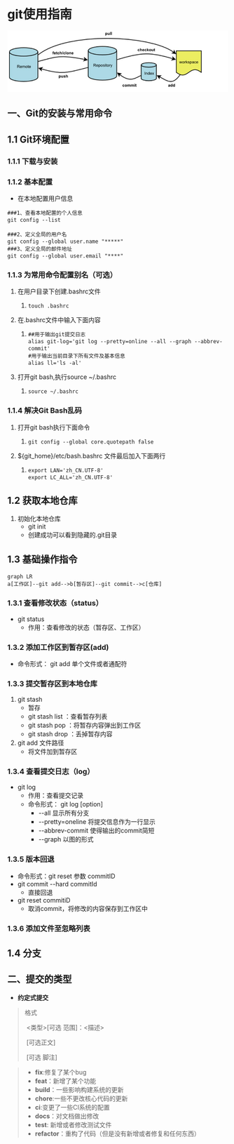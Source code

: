 # git使用指南
![git 工作流程](../src/git%E5%B7%A5%E4%BD%9C%E6%B5%81%E7%A8%8B.png)
## 一、Git的安装与常用命令

## 1.1 	Git环境配置

### 1.1.1	下载与安装

### 1.1.2 	基本配置

- 在本地配置用户信息

```shell
###1、查看本地配置的个人信息
git config --list

###2、定义全局的用户名
git config --global user.name "*****"
###3、定义全局的邮件地址
git config --global user.email "****"
```

### 1.1.3  	为常用命令配置别名（可选）

1. 在用户目录下创建.bashrc文件

   1. ```shell
      touch .bashrc
      ```

2. 在.bashrc文件中输入下面内容

   1. ```shell
      ##用于输出git提交日志
      alias git-log='git log --pretty=online --all --graph --abbrev-commit'
      #用于输出当前目录下所有文件及基本信息
      alias ll='ls -al'
      ```

3. 打开git bash,执行source ~/.bashrc

   1. ```shell
      source ~/.bashrc
      ```


### 1.1.4	 解决Git Bash乱码

1. 打开git bash执行下面命令

   1. ```SHE
      git config --global core.quotepath false
      ```

2. ${git_home}/etc/bash.bashrc 文件最后加入下面两行

   1. ```shell
      export LAN='zh_CN.UTF-8'
      export LC_ALL='zh_CN.UTF-8'
      ```

## 1.2 	获取本地仓库

   1. 初始化本地仓库
      - git init
      - 创建成功可以看到隐藏的.git目录

## 1.3	 基础操作指令
```mermaid
graph LR
a[工作区]--git add-->b[暂存区]--git commit-->c[仓库]
```
### 1.3.1	查看修改状态（status）
   - git status
      - 作用：查看修改的状态（暂存区、工作区）

### 1.3.2	 添加工作区到暂存区(add)
   - 命令形式： git add  单个文件或者通配符
### 1.3.3	 提交暂存区到本地仓库
   1. git stash
      - 暂存 
      - git stash  list ：查看暂存列表
      - git stash  pop  ：将暂存内容弹出到工作区
      - git stash  drop ：丢掉暂存内容
   2. git add  文件路径
      - 将文件加到暂存区
### 1.3.4	 查看提交日志（log）
 - git log
   - 作用：查看提交记录
   - 命令形式： git log [option]
      - --all 显示所有分支
      - --pretty=oneline  将提交信息作为一行显示
      - --abbrev-commit   使得输出的commit简短
      - --graph  以图的形式
### 1.3.5	 版本回退
   - 命令形式：git  reset 参数  commitID
   - git commit --hard  commitId
      - 直接回退
   - git  reset commitiD
      - 取消commit，将修改的内容保存到工作区中
### 1.3.6	添加文件至忽略列表



## 1.4 分支



## 二、提交的类型

- **约定式提交**

> 格式
>
> ​	<类型>[可选 范围]：<描述>
>
> ​	[可选正文]
>
> ​	[可选 脚注]

> - **fix**:修复了某个bug
> - **feat**：新增了某个功能
> - **build**：一些影响构建系统的更新
> - **chore**:一些不更改核心代码的更新
> - **ci**:变更了一些CI系统的配置
> - **docs**：对文档做出修改
> - **test**: 新增或者修改测试文件
> - **refactor**：重构了代码（但是没有新增或者修复和任何东西）

